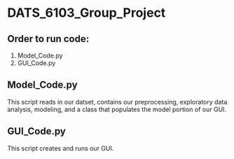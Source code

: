 # DATS_6103_Group_Project

## Order to run code:
1. Model_Code.py
2. GUI_Code.py

## Model_Code.py
This script reads in our datset, contains our preprocessing, exploratory data analysis, modeling, and a class that populates the model portion of our GUI.

## GUI_Code.py
This script creates and runs our GUI.
